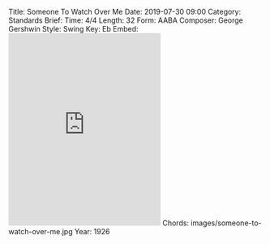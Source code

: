 Title: Someone To Watch Over Me
Date: 2019-07-30 09:00
Category: Standards
Brief:
Time: 4/4
Length: 32
Form: AABA
Composer: George Gershwin
Style: Swing
Key: Eb
Embed: <iframe src="https://open.spotify.com/embed/playlist/3FDSulgjqtUSFwd4XnNSzi" width="300" height="380" frameborder="0" allowtransparency="true" allow="encrypted-media"></iframe>
Chords: images/someone-to-watch-over-me.jpg
Year: 1926
